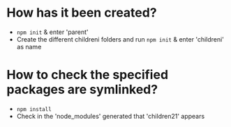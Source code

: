 # How has it been created?
* `npm init` & enter 'parent'
* Create the different childreni folders and run `npm init` & enter 'childreni' as name

# How to check the specified packages are symlinked?
* `npm install`
* Check in the 'node_modules' generated that 'children21' appears